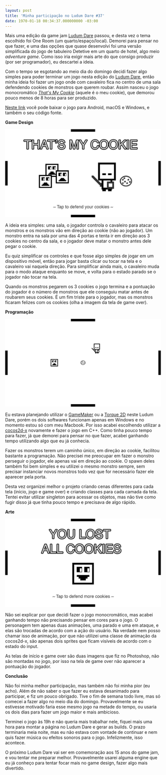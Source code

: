 ```yaml
---
layout: post
title: 'Minha participação no Ludum Dare #37'
date: 1970-01-18 00:34:37.000000000 -03:00
---
```

Mais uma edição da game jam [Ludum Dare](http://ludumdare.com/compo/) passou, e desta vez o tema escolhido foi One Room (um quarto/espaço/local). Demorei para pensar no que fazer, e uma das opções que quase desenvolvi foi uma versão simplificada do jogo de tabuleiro Detetive em um quarto de hotel, algo meio *adventure game*. Como isso iria exigir mais arte do que consigo produzir (por ser programador), eu descartei a ideia.

Com o tempo se esgotando ao meio dia do domingo decidi fazer algo simples para poder terminar um jogo nesta edição do [Ludum Dare](http://ludumdare.com/compo/ludum-dare-37/?action=preview&uid=52021), então minha ideia foi fazer um jogo onde com cavaleiro fica no centro de uma sala defendendo cookies de monstros que querem roubar. Assim nasceu o jogo monocromático *[That's My Cookie](http://ludumdare.com/compo/ludum-dare-37/?action=preview&uid=52021)* (aquele é o meu cookie), que demorou pouco menos de 8 horas para ser produzido.

[Neste link](https://www.garagegames.com/products/torque-2d) você pode baixar o jogo para Android, macOS e Windows, e também o seu código fonte.

**Game Design**

![](/content/images/2016/12/ld37-menu.jpg)

A ideia era simples: uma sala, o jogador controla o cavaleiro para atacar os monstros e os monstros vão em direção ao cookie (não ao jogador). Um monstro entra na sala por uma das 4 portas e tenta ir em direção aos 3 cookies no centro da sala, e o jogador deve matar o monstro antes dele pegar o cookie.

Eu quiz simplificar os controles e que fosse algo simples de jogar em um dispositivo móvel, então para jogar basta clicar ou tocar na tela e o cavaleiro vai naquela direção. Para simplificar ainda mais, o cavaleiro muda para o modo ataque enquanto se move, e volta para o estado parado se o jogador não tocar na tela.

Quando os monstros pegarem os 3 cookies o jogo termina e a pontuação do jogador é o número de monstros que ele conseguiu matar antes de roubarem seus cookies. É um fim triste para o jogador, mas os monstros ficaram felizes com os cookies (olha a imagem da tela de game over).

**Programação**

![](/content/images/2016/12/ld37-gameplay.jpg)

Eu estava planejando utilizar o [GameMaker](http://www.yoyogames.com/gamemaker) ou a [Torque 2D](https://www.garagegames.com/products/torque-2d) neste Ludum Dare, porém os dois softwares funcionam apenas em Windows e no momento estou só com meu Macbook. Por isso acabei escolhendo utilizar a [cocos2d-x](http://www.cocos2d-x.org/) novamente e fazer o jogo em C++. Como tinha pouco tempo para fazer, já que demorei para pensar no que fazer, acabei ganhando tempo utilizando algo que eu já conhecia.

Fazer os monstros terem um caminho único, em direção ao cookie, facilitou bastante a programação. Não precisei me preocupar em fazer o monstro perseguir o jogador, ele apenas vai em direção ao cookie. O spawn deles também foi bem simples e eu utilizei o mesmo monstro sempre, sem precisar instanciar novos monstros todo vez que for necessário fazer ele aparecer pela porta.

Desta vez organizei melhor o projeto criando cenas diferentes para cada tela (início, jogo e game over) e criando classes para cada camada da tela. Tentei evitar utilizar singleton para acessar os objetos, mas não tive como fugir disso já que tinha pouco tempo e precisava de algo rápido.

**Arte**

![](/content/images/2016/12/ld37-gameover.jpg)

Não sei explicar por que decidi fazer o jogo monocromático, mas acabei ganhando tempo não precisando pensar em cores para o jogo. O personagem tem apenas duas animações, uma parado e uma em ataque, e elas são trocadas de acordo com a ação do usuário. Na verdade nem posso chamar isso de animação, por que não utilizei uma classe de animação da cocos2d-x, são apenas dois sprites que ficam visíveis de acordo com o estado do input.

As telas de início e game over são duas imagens que fiz no Photoshop, não são montadas no jogo, por isso na tela de game over não aparecer a pontuação do jogador. 

**Conclusão**

Não foi minha melhor participação, mas também não foi minha pior (eu acho). Além de não saber o que fazer eu estava desanimado para participar, e fiz um pouco obrigado. Tive o fim de semana todo livre, mas só comecei a fazer algo no meio dia do domingo. Provavelmente se eu estivesse motivado faria esse mesmo jogo na metade do tempo, ou usaria os dois dias para fazer um jogo maior e mais ambicioso. 

Terminei o jogo às 19h e não queria mais trabalhar nele, fiquei mais uma hora para montar a página no Ludum Dare e gerar as builds. O prazo terminaria meia noite, mas eu não estava com vontade de continuar e nem quis fazer música ou efeitos sonoros para o jogo. Infelizmente, isso acontece.

O próximo Ludum Dare vai ser em comemoração aos 15 anos do game jam, e vou tentar me preparar melhor. Provavelmente usarei alguma engine que eu já conheço para tentar focar mais no game design, fazer algo mais divertido. 
